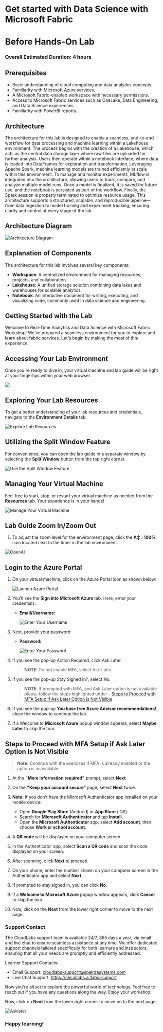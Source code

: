 # Get started with Data Science with Microsoft Fabric
# Before Hands-On Lab 

### Overall Estimated Duration: 4 hours

## Prerequisites

- Basic understanding of cloud computing and data analytics concepts.  
- Familiarity with Microsoft Azure services.  
- A Microsoft Fabric-enabled workspace with necessary permissions.  
- Access to Microsoft Fabric services such as OneLake, Data Engineering, and Data Science experiences.  
- Familiarity with PowerBI reports.

## Architecture

The architecture for this lab is designed to enable a seamless, end-to-end workflow for data processing and machine learning within a Lakehouse environment. The process begins with the creation of a Lakehouse, which acts as the central data storage layer where raw files are uploaded for further analysis. Users then operate within a notebook interface, where data is loaded into DataFrames for exploration and transformation. Leveraging Apache Spark, machine learning models are trained efficiently at scale within this environment. To manage and monitor experiments, MLflow is integrated into the architecture, allowing users to track, compare, and analyze multiple model runs. Once a model is finalized, it is saved for future use, and the notebook is persisted as part of the workflow. Finally, the Spark session is properly terminated to optimize resource usage. This architecture supports a structured, scalable, and reproducible pipeline—from data ingestion to model training and experiment tracking, ensuring clarity and control at every stage of the lab.

## Architecture Diagram

![Architecture Diagram](./Images/archdiagram.png)

## Explanation of Components

The architecture for this lab involves several key components:

- **Workspace**: A centralized environment for managing resources, projects, and collaboration.
- **Lakehouse**: A unified storage solution combining data lakes and warehouses for scalable analytics.
- **Notebook**: An interactive document for writing, executing, and visualizing code, commonly used in data science and engineering.

## Getting Started with the Lab

Welcome to Real-Time Analytics and Data Science with Microsoft Fabric Workshop! We've prepared a seamless environment for you to explore and learn about fabric services. Let's begin by making the most of this experience.

## Accessing Your Lab Environment

Once you're ready to dive in, your virtual machine and lab guide will be right at your fingertips within your web browser.
 
![](./Images/june-getting-started-1.png)
 
## Exploring Your Lab Resources
 
To get a better understanding of your lab resources and credentials, navigate to the **Environment Details** tab.
 
![Explore Lab Resources](./Images/june-getting-started-3.png)
 
## Utilizing the Split Window Feature
 
For convenience, you can open the lab guide in a separate window by selecting the **Split Window** button from the top right corner.
 
![Use the Split Window Feature](./Images/june-getting-started-2.png)
 
## Managing Your Virtual Machine
 
Feel free to start, stop, or restart your virtual machine as needed from the **Resources** tab. Your experience is in your hands!
 
![Manage Your Virtual Machine](./Images/june-getting-started-5.png)
 
## Lab Guide Zoom In/Zoom Out
 
1. To adjust the zoom level for the environment page, click the **A↕ : 100%** icon located next to the timer in the lab environment.

  ![OpenAI](./Images/june-getting-started-6upd.png)

## Login to the Azure Portal

1. On your virtual machine, click on the Azure Portal icon as shown below:
 
   ![Launch Azure Portal](./Images/sc900-image.png)
 
1. You'll see the **Sign into Microsoft Azure** tab. Here, enter your credentials:
 
   - **Email/Username:** <inject key="AzureAdUserEmail"></inject>
 
       ![Enter Your Username](./Images/sc900-image-1.png)
 
1. Next, provide your password:
 
   - **Password:** <inject key="AzureAdUserPassword"></inject>
 
       ![Enter Your Password](./Images/sc900-image-2.png)

1. If you see the pop-up Action Required, click Ask Later.
 
   > **NOTE**: Do not enable MFA, select Ask Later.

1. If you see the pop-up Stay Signed in?, select No.

   > **NOTE**: If prompted with MFA, and Ask Later option is not available please follow the steps highlighted under - [Steps to Proceed with MFA Setup if Ask Later Option is Not Visible](#steps-to-proceed-with-mfa-setup-if-ask-later-option-is-not-visible)

1. If you see the pop-up **You have free Azure Advisor recommendations!**, close the window to continue the lab.

1. If a Welcome to **Microsoft Azure** popup window appears, select **Maybe Later** to skip the tour.

## Steps to Proceed with MFA Setup if Ask Later Option is Not Visible

   > **Note:** Continue with the exercises if MFA is already enabled or the option is unavailable.

1. At the **"More information required"** prompt, select **Next**.

1. On the **"Keep your account secure"** page, select **Next** twice.

1. **Note:** If you don’t have the Microsoft Authenticator app installed on your mobile device:

   - Open **Google Play Store** (Android) or **App Store** (iOS).
   - Search for **Microsoft Authenticator** and tap **Install**.
   - Open the **Microsoft Authenticator** app, select **Add account**, then choose **Work or school account**.

1. A **QR code** will be displayed on your computer screen.

1. In the Authenticator app, select **Scan a QR code** and scan the code displayed on your screen.

1. After scanning, click **Next** to proceed.

1. On your phone, enter the number shown on your computer screen in the Authenticator app and select **Next**.
       
1. If prompted to stay signed in, you can click **No**.

1. If a **Welcome to Microsoft Azure** popup window appears, click **Cancel** to skip the tour.

1. Now, click on the **Next** from the lower right corner to move to the next page.
   
### Support Contact
The CloudLabs support team is available 24/7, 365 days a year, via email and live chat to ensure seamless assistance at any time. We offer dedicated support channels tailored specifically for both learners and instructors, ensuring that all your needs are promptly and efficiently addressed.
 
Learner Support Contacts:
 
- Email Support: cloudlabs-support@spektrasystems.com
- Live Chat Support: https://cloudlabs.ai/labs-support

Now you're all set to explore the powerful world of technology. Feel free to reach out if you have any questions along the way. Enjoy your workshop!

Now, click on **Next** from the lower right corner to move on to the next page.

  ![Asklater](./Images/next.png)
 
### Happy learning!
